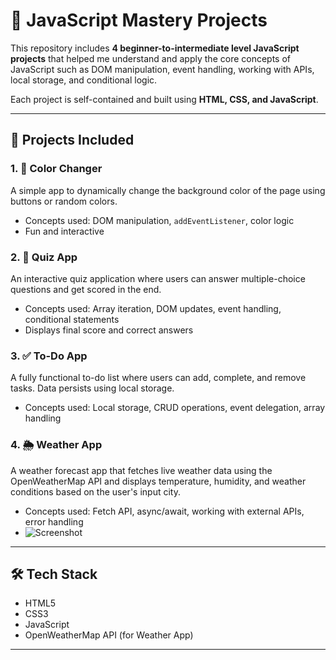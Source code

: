 # 🧠 JavaScript Mastery Projects

This repository includes **4 beginner-to-intermediate level JavaScript projects** that helped me understand and apply the core concepts of JavaScript such as DOM manipulation, event handling, working with APIs, local storage, and conditional logic.

Each project is self-contained and built using **HTML, CSS, and JavaScript**.

---

## 🚀 Projects Included

### 1. 🎨 Color Changer
A simple app to dynamically change the background color of the page using buttons or random colors.

- Concepts used: DOM manipulation, `addEventListener`, color logic
- Fun and interactive

### 2. 🧠 Quiz App
An interactive quiz application where users can answer multiple-choice questions and get scored in the end.

- Concepts used: Array iteration, DOM updates, event handling, conditional statements
- Displays final score and correct answers

### 3. ✅ To-Do App
A fully functional to-do list where users can add, complete, and remove tasks. Data persists using local storage.

- Concepts used: Local storage, CRUD operations, event delegation, array handling

### 4. 🌦️ Weather App
A weather forecast app that fetches live weather data using the OpenWeatherMap API and displays temperature, humidity, and weather conditions based on the user's input city.

- Concepts used: Fetch API, async/await, working with external APIs, error handling
- ![Screenshot](Weather-App-Preview.png)
---

## 🛠️ Tech Stack

- HTML5
- CSS3
- JavaScript 
- OpenWeatherMap API (for Weather App)

---

